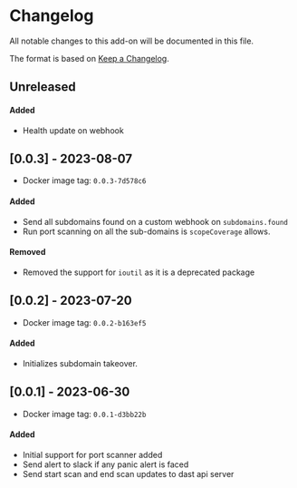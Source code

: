 # Changelog
All notable changes to this add-on will be documented in this file.

The format is based on [Keep a Changelog](https://keepachangelog.com/en/1.0.0/).

## Unreleased

#### Added
- Health update on webhook

## [0.0.3] - 2023-08-07
- Docker image tag: `0.0.3-7d578c6`
#### Added
- Send all subdomains found on a custom webhook on `subdomains.found`
- Run port scanning on all the sub-domains is `scopeCoverage` allows.

#### Removed
- Removed the support for `ioutil` as it is a deprecated package

## [0.0.2] - 2023-07-20
- Docker image tag: `0.0.2-b163ef5`
#### Added
- Initializes subdomain takeover.

## [0.0.1] - 2023-06-30
- Docker image tag: `0.0.1-d3bb22b`
#### Added
- Initial support for port scanner added
- Send alert to slack if any panic alert is faced
- Send start scan and end scan updates to dast api server